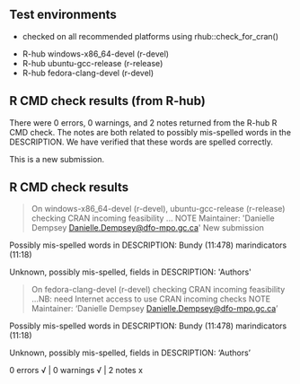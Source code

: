 ## Test environments
* checked on all recommended platforms using rhub::check_for_cran()
- R-hub windows-x86_64-devel (r-devel)
- R-hub ubuntu-gcc-release (r-release)
- R-hub fedora-clang-devel (r-devel)

## R CMD check results (from R-hub)
There were 0 errors, 0 warnings, and 2 notes returned from the R-hub R CMD check.
The notes are both related to possibly mis-spelled words in the DESCRIPTION. We have verified that these words are spelled correctly.

This is a new submission.

## R CMD check results
> On windows-x86_64-devel (r-devel), ubuntu-gcc-release (r-release)
  checking CRAN incoming feasibility ... NOTE
  Maintainer: 'Danielle Dempsey <Danielle.Dempsey@dfo-mpo.gc.ca>'
  New submission
  
  
  Possibly mis-spelled words in DESCRIPTION:
    Bundy (11:478)
    marindicators (11:18)
  
  Unknown, possibly mis-spelled, fields in DESCRIPTION:
    'Authors'

> On fedora-clang-devel (r-devel)
  checking CRAN incoming feasibility ...NB: need Internet access to use CRAN incoming checks
   NOTE
  Maintainer: ‘Danielle Dempsey <Danielle.Dempsey@dfo-mpo.gc.ca>’
  
  Possibly mis-spelled words in DESCRIPTION:
    Bundy (11:478)
    marindicators (11:18)
  
  Unknown, possibly mis-spelled, fields in DESCRIPTION:
    ‘Authors’

0 errors √ | 0 warnings √ | 2 notes x